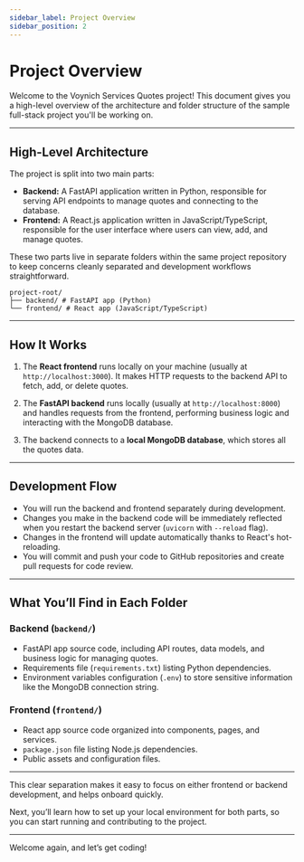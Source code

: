 ```yaml
---
sidebar_label: Project Overview
sidebar_position: 2
---
```


# Project Overview

Welcome to the Voynich Services Quotes project! This document gives you a high-level overview of the architecture and folder structure of the sample full-stack project you'll be working on.

---

## High-Level Architecture

The project is split into two main parts:

- **Backend:** A FastAPI application written in Python, responsible for serving API endpoints to manage quotes and connecting to the database.
- **Frontend:** A React.js application written in JavaScript/TypeScript, responsible for the user interface where users can view, add, and manage quotes.

These two parts live in separate folders within the same project repository to keep concerns cleanly separated and development workflows straightforward.

```
project-root/
├── backend/ # FastAPI app (Python)
└── frontend/ # React app (JavaScript/TypeScript)
```


---

## How It Works

1. The **React frontend** runs locally on your machine (usually at `http://localhost:3000`). It makes HTTP requests to the backend API to fetch, add, or delete quotes.

2. The **FastAPI backend** runs locally (usually at `http://localhost:8000`) and handles requests from the frontend, performing business logic and interacting with the MongoDB database.

3. The backend connects to a **local MongoDB database**, which stores all the quotes data.

---

## Development Flow

- You will run the backend and frontend separately during development.
- Changes you make in the backend code will be immediately reflected when you restart the backend server (`uvicorn` with `--reload` flag).
- Changes in the frontend will update automatically thanks to React's hot-reloading.
- You will commit and push your code to GitHub repositories and create pull requests for code review.

---

## What You’ll Find in Each Folder

### Backend (`backend/`)

- FastAPI app source code, including API routes, data models, and business logic for managing quotes.
- Requirements file (`requirements.txt`) listing Python dependencies.
- Environment variables configuration (`.env`) to store sensitive information like the MongoDB connection string.

### Frontend (`frontend/`)

- React app source code organized into components, pages, and services.
- `package.json` file listing Node.js dependencies.
- Public assets and configuration files.

---

This clear separation makes it easy to focus on either frontend or backend development, and helps onboard quickly.

Next, you’ll learn how to set up your local environment for both parts, so you can start running and contributing to the project.

---

Welcome again, and let’s get coding!
